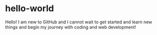 # hello-world
Hello! I am new to GitHub and I cannot wait to get started and learn new things and begin my journey with coding and web development!
